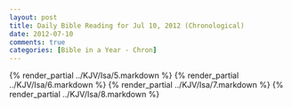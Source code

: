 ```yaml
---
layout: post
title: Daily Bible Reading for Jul 10, 2012 (Chronological)
date: 2012-07-10
comments: true
categories: [Bible in a Year - Chron]
---
```

{% render_partial ../KJV/Isa/5.markdown %}
{% render_partial ../KJV/Isa/6.markdown %}
{% render_partial ../KJV/Isa/7.markdown %}
{% render_partial ../KJV/Isa/8.markdown %}
